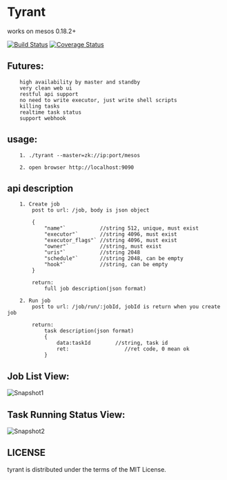 Tyrant
======
works on mesos 0.18.2+

[![Build Status](https://drone.io/github.com/ngaut/tyrant/status.png)](https://drone.io/github.com/ngaut/tyrant/latest)
[![Coverage Status](https://coveralls.io/repos/ngaut/tyrant/badge.png?branch=master)](https://coveralls.io/r/ngaut/tyrant)


## Futures:
		high availability by master and standby
		very clean web ui
		restful api support
		no need to write executor, just write shell scripts
		killing tasks
		realtime task status
		support webhook 


## usage:

		1. ./tyrant --master=zk://ip:port/mesos

		2. open browser http://localhost:9090

## api description
		1. Create job
			post to url: /job, body is json object
			
			{
				"name"`           //string 512, unique, must exist
				"executor"`       //string 4096, must exist
				"executor_flags"` //string 4096, must exist
				"owner"`          //string, must exist
				"uris"`           //string 2048
				"schedule"`       //string 2048, can be empty
				"hook"`           //string, can be empty
			}
			
			return:
				full job description(json format)

		2. Run job
			post to url: /job/run/:jobId, jobId is return when you create job
			
			return:
				task description(json format)
				{
				    data:taskId        //string, task id
				    ret:				  //ret code, 0 mean ok
				}



## Job List View:

![Snapshot1](https://raw.githubusercontent.com/ngaut/tyrant/master/docs/snapshot/snapshot-1.png)

## Task Running Status View:

![Snapshot2](https://raw.githubusercontent.com/ngaut/tyrant/master/docs/snapshot/snapshot-3.png)




	
## LICENSE

tyrant is distributed under the terms of the MIT License. 

